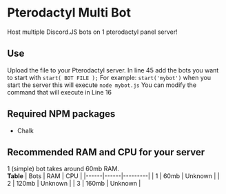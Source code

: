 # Pterodactyl Multi Bot
Host multiple Discord.JS bots on 1 pterodactyl panel server!

## Use
Upload the file to your Pterodactyl server.
In line 45 add the bots you want to start with `start( BOT FILE );`
For example:
`start('mybot')` when you start the server this will execute `node mybot.js`
You can modify the command that will execute in Line 16

## Required NPM packages
- Chalk

## Recommended RAM and CPU for your server
1 (simple) bot takes around 60mb RAM. <br>
**Table**
| Bots | RAM  | CPU     |
|------|------|---------|
| 1    | 60mb | Unknown |
| 2    | 120mb | Unknown |
| 3    | 160mb | Unknown |

